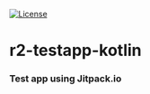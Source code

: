 [![License](https://img.shields.io/badge/License-BSD%203--Clause-blue.svg)](/LICENSE)
# r2-testapp-kotlin

### Test app using Jitpack.io
